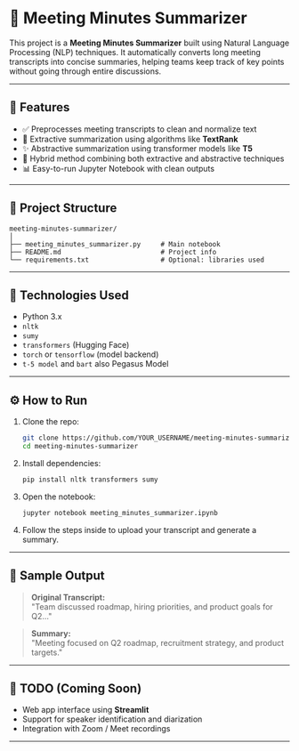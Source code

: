# 📝 Meeting Minutes Summarizer

This project is a **Meeting Minutes Summarizer** built using Natural Language Processing (NLP) techniques. It automatically converts long meeting transcripts into concise summaries, helping teams keep track of key points without going through entire discussions.

---

## 🚀 Features

- ✅ Preprocesses meeting transcripts to clean and normalize text
- 🧠 Extractive summarization using algorithms like **TextRank**
- ✨ Abstractive summarization using transformer models like **T5**
- 🔀 Hybrid method combining both extractive and abstractive techniques
- 📊 Easy-to-run Jupyter Notebook with clean outputs

---

## 📁 Project Structure

```
meeting-minutes-summarizer/
│
├── meeting_minutes_summarizer.py     # Main notebook
├── README.md                         # Project info
└── requirements.txt                  # Optional: libraries used
```

---

## 🧰 Technologies Used

- Python 3.x
- `nltk`
- `sumy`
- `transformers` (Hugging Face)
- `torch` or `tensorflow` (model backend)
- `t-5 model` and `bart` also Pegasus Model

---

## ⚙️ How to Run

1. Clone the repo:
   ```bash
   git clone https://github.com/YOUR_USERNAME/meeting-minutes-summarizer.git
   cd meeting-minutes-summarizer
   ```

2. Install dependencies:
   ```bash
   pip install nltk transformers sumy
   ```

3. Open the notebook:
   ```bash
   jupyter notebook meeting_minutes_summarizer.ipynb
   ```

4. Follow the steps inside to upload your transcript and generate a summary.

---

## 📌 Sample Output

> **Original Transcript:**  
> "Team discussed roadmap, hiring priorities, and product goals for Q2..."

> **Summary:**  
> "Meeting focused on Q2 roadmap, recruitment strategy, and product targets."

---

## 📌 TODO (Coming Soon)

- Web app interface using **Streamlit**
- Support for speaker identification and diarization
- Integration with Zoom / Meet recordings

---

